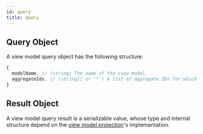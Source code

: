 ```yaml
---
id: query
title: Query
---
```


## Query Object

A view model query object has the following structure:

<!-- prettier-ignore-start -->

```js
{
  modelName, // (string) The name of the view model.
  aggregateIds, // (string[] or '*') A list of aggregate IDs for which to process events.
}
```

<!-- prettier-ignore-end -->

## Result Object

A view model query result is a serializable value, whose type and internal structure depend on the [view model projection](projection.md)'s implementation.
